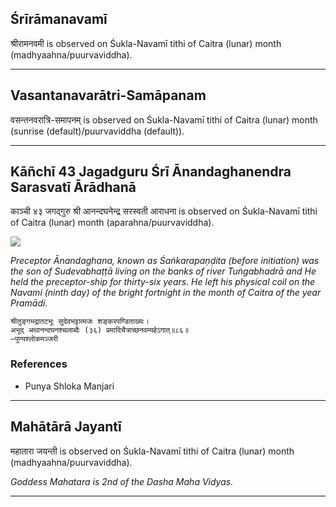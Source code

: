 ## Śrīrāmanavamī
श्रीरामनवमी is observed on Śukla-Navamī tithi of Caitra (lunar) month (madhyaahna/puurvaviddha).



---
## Vasantanavarātri-Samāpanam
वसन्तनवरात्रि-समापनम् is observed on Śukla-Navamī tithi of Caitra (lunar) month (sunrise (default)/puurvaviddha (default)).



---
## Kāñchī 43 Jagadguru Śrī Ānandaghanendra Sarasvatī Ārādhanā
काञ्ची ४३ जगद्गुरु श्री आनन्दघनेन्द्र सरस्वती आराधना is observed on Śukla-Navamī tithi of Caitra (lunar) month (aparahna/puurvaviddha).

![](https://github.com/sanskrit-coders/jyotisha/blob/master/jyotisha/panchangam/temporal/festival/images/kanchi-jagadgurus/jagadguru-43.jpg)

_Preceptor Ānandaghana, known as Śaṅkarapaṇḍita (before initiation) was the son of Sudevabhaṭṭā living on the banks of river Tuṅgabhadrā and He held the preceptor-ship for thirty-six years. He left his physical coil on the Navami (ninth day) of the bright fortnight in the month of Caitra of the year Pramādi._

```
श्रीतुङ्गभद्रातटभूः सुदेवभट्टात्मजः शङ्करपण्डिताख्यः।
अभूद् अथानन्दघनश्चलाब्दैः (३६) प्रमादिचैत्राच्छनवम्यहेऽगात्॥८६॥
—पुण्यश्लोकमञ्जरी
```
### References
* Punya Shloka Manjari


---
## Mahātārā Jayantī
महातारा जयन्ती is observed on Śukla-Navamī tithi of Caitra (lunar) month (madhyaahna/puurvaviddha).

_Goddess Mahatara is 2nd of the Dasha Maha Vidyas._

---
